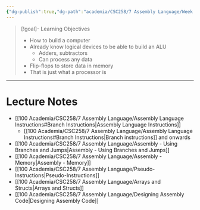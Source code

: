 ```yaml
---
{"dg-publish":true,"dg-path":"academia/CSC258/7 Assembly Language/Week 11 - Assembly.md","permalink":"/academia/csc-258/7-assembly-language/week-11-assembly/","tags":["cs","lecture","note","university"],"created":"2025-04-12T21:53:01.342-04:00","updated":"2025-04-12T21:59:24.388-04:00"}
---
```



> [!goal]- Learning Objectives
> - How to build a computer
> - Already know logical devices to be able to build an ALU
>     - Adders, subtractors
>     - Can process any data
> - Flip-flops to store data in memory
> - That is just what a processor is

---

# Lecture Notes

- [[100 Academia/CSC258/7 Assembly Language/Assembly Language Instructions#Branch Instructions\|Assembly Language Instructions]]
    - [[100 Academia/CSC258/7 Assembly Language/Assembly Language Instructions#Branch Instructions\|Branch instructions]] and onwards
- [[100 Academia/CSC258/7 Assembly Language/Assembly - Using Branches and Jumps\|Assembly - Using Branches and Jumps]]
- [[100 Academia/CSC258/7 Assembly Language/Assembly - Memory\|Assembly - Memory]]
- [[100 Academia/CSC258/7 Assembly Language/Pseudo-Instructions\|Pseudo-Instructions]]
- [[100 Academia/CSC258/7 Assembly Language/Arrays and Structs\|Arrays and Structs]]
- [[100 Academia/CSC258/7 Assembly Language/Designing Assembly Code\|Designing Assembly Code]]
